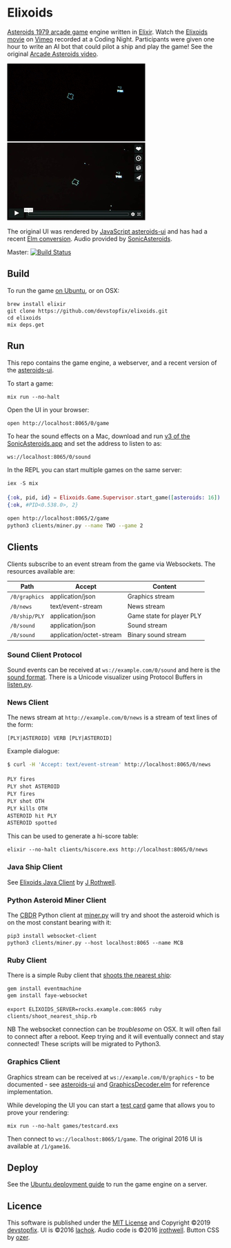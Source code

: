 # Elixoids

[Asteroids 1979 arcade game][1] engine written in [Elixir][2]. Watch the [Elixoids movie][6] on [Vimeo](https://vimeo.com) recorded at a Coding Night. Participants were given one hour to write an AI bot that could pilot a ship and play the game! See the original [Arcade Asteroids video](https://www.youtube.com/watch?v=WYSupJ5r2zo).

[![Elixoids](docs/elixoids-8fps.gif)][6] [![Elixoids](docs/elixoids.vimeo.JPG)][6]

The original UI was rendered by [JavaScript asteroids-ui][3] and has had a recent [Elm conversion](ui/elm/README.md). Audio provided by [SonicAsteroids][4].

Master: [![Build Status](https://travis-ci.org/devstopfix/elixoids.svg?branch=master)](https://travis-ci.org/devstopfix/elixoids)

## Build

To run the game [on Ubuntu](docs/ubuntu.md), or on OSX:

    brew install elixir
    git clone https://github.com/devstopfix/elixoids.git
    cd elixoids
    mix deps.get

## Run

This repo contains the game engine, a webserver, and a recent version of the [asteroids-ui](ui/elm/README.md).

To start a game:

    mix run --no-halt

Open the UI in your browser:

    open http://localhost:8065/0/game

To hear the sound effects on a Mac, download and run [v3 of the SonicAsteroids.app][4] and set the address to listen to as:

    ws://localhost:8065/0/sound

In the REPL you can start multiple games on the same server:

```elixir
iex -S mix

{:ok, pid, id} = Elixoids.Game.Supervisor.start_game([asteroids: 16])
{:ok, #PID<0.538.0>, 2}
```

```bash
open http://localhost:8065/2/game
python3 clients/miner.py --name TWO --game 2
```

## Clients

Clients subscribe to an event stream from the game via Websockets. The resources available are:

| Path               | Accept                   | Content                   |
| ------------------ | ------------------------ | ------------------------- |
| `/0/graphics`      | application/json         | Graphics stream           |
| `/0/news`          | text/event-stream        | News stream               |
| `/0/ship/PLY`      | application/json         | Game state for player PLY |
| `/0/sound`         | application/json         | Sound stream              |
| `/0/sound`         | application/octet-stream | Binary sound stream       |

### Sound Client Protocol

Sound events can be received at `ws://example.com/0/sound` and here is the [sound format](docs/sound_protocol.md). There is a Unicode visualizer using Protocol Buffers in [listen.py](clients/listen.py).

### News Client

The news stream at `http://example.com/0/news` is a stream of text lines of the form:

    [PLY|ASTEROID] VERB [PLY|ASTEROID]

Example dialogue:

```bash
$ curl -H 'Accept: text/event-stream' http://localhost:8065/0/news

PLY fires
PLY shot ASTEROID
PLY fires
PLY shot OTH
PLY kills OTH
ASTEROID hit PLY
ASTEROID spotted
```

This can be used to generate a hi-score table:

    elixir --no-halt clients/hiscore.exs http://localhost:8065/0/news

### Java Ship Client

See [Elixoids Java Client](https://github.com/jrothwell/asteroids-client) by [J Rothwell][5].

### Python Asteroid Miner Client

The [CBDR](https://en.wikipedia.org/wiki/Constant_bearing,_decreasing_range) Python client at [miner.py](clients/miner.py) will try and shoot the asteroid which is on the most constant bearing with it:

    pip3 install websocket-client
    python3 clients/miner.py --host localhost:8065 --name MCB

### Ruby Client

There is a simple Ruby client that [shoots the nearest ship](clients/shoot_nearest_ship.rb):

    gem install eventmachine
    gem install faye-websocket

    export ELIXOIDS_SERVER=rocks.example.com:8065 ruby clients/shoot_nearest_ship.rb

NB The websocket connection can be *troublesome* on OSX. It will often fail to connect after a reboot. Keep trying and it will eventually connect and stay connected! These scripts will be migrated to Python3.

### Graphics Client

Graphics stream can be received at `ws://example.com/0/graphics` - to be documented - see [asteroids-ui][3] and [GraphicsDecoder.elm](ui/elm/src/GraphicsDecoder.elm) for reference implementation.

While developing the UI you can start a [test card](docs/testcard-classic.jpg) game that allows you to prove your rendering:

    mix run --no-halt games/testcard.exs

Then connect to `ws://localhost:8065/1/game`. The original 2016 UI is available at `/1/game16`.

## Deploy

See the [Ubuntu deployment guide](docs/ubuntu.md) to run the game engine on a server.

## Licence

This software is published under the [MIT License](LICENSE) and Copyright ©2019 [devstopfix](https://www.devstopfix.com). UI is ©2016 [lachok](https://github.com/lachok). Audio code is ©2016 [jrothwell][5]. Button CSS by [ozer][7].

[1]: https://en.wikipedia.org/wiki/Asteroids_(video_game)
[2]: http://elixir-lang.org/
[3]: https://github.com/lachok/asteroids
[4]: https://github.com/jrothwell/sonic-asteroids
[5]: https://github.com/jrothwell
[6]: https://vimeo.com/330017229
[7]: https://codepen.io/ozer/pen/KwvKoR
